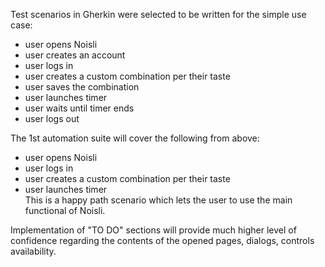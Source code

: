 Test scenarios in Gherkin were selected to be written for the simple use case:  
- user opens Noisli  
- user creates an account  
- user logs in  
- user creates a custom combination per their taste  
- user saves the combination  
- user launches timer  
- user waits until timer ends  
- user logs out  

The 1st automation suite will cover the following from above:  
- user opens Noisli  
- user logs in  
- user creates a custom combination per their taste  
- user launches timer  
This is a happy path scenario which lets the user to use the main functional of Noisli.  

Implementation of "TO DO" sections will provide much higher level of confidence regarding the contents of the opened pages, dialogs, controls availability.  
